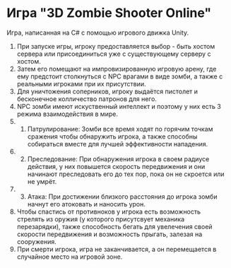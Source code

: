 # Игра "3D Zombie Shooter Online"
 Игра, написанная на C# с помощью игрового движка Unity. 
1. При запуске игры, игроку предоставляется выбор - быть хостом сервера или присоединиться уже с существующему серверу с хостом.
2. Затем его помещают на импровизированную игровую арену, где ему предстоит столкнуться с NPC врагами в виде зомби, а также с реальными игроками при их присутствии.
3. Для уничтожения соперников, игроку выдаётся пистолет и бесконечное колличество патронов для него.
4. NPC зомби имеют искуственный интеллект и поэтому у них есть 3 режима взаимодействия в мире. 
 4. 1. Патрулирование: Зомби все время ходят по горячим точкам сражения чтобы обнаружить игрока, а также способны собираться вместе для лучшей эффективности нападения.
 4. 2. Преследование: При обнаружения игрока в своем радиусе действия, у них повышется скорость передвижения и они начинают преследовать его до тех пор, пока он не скроется или не умрёт.
 4. 3. Атака: При достижении близкого расстояния до игрока зомби начнут его атоковать и наносить урон. 
5. Чтобы спастись от противноков у игрока есть возможность стрелять из оружия (у которого присутсвует механика перезарядки), также способность бегать для увелечения своей скорости передвижения и возможность прыгать, залезая на сооружения.
6. При смерти игрока, игра не заканчивается, а он перемещается в случайное место на игровой зоне.
